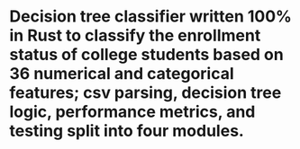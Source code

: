 # Decision tree classifier written 100% in Rust to classify the enrollment status of college students based on 36 numerical and categorical features; csv parsing, decision tree logic, performance metrics, and testing split into four modules.
